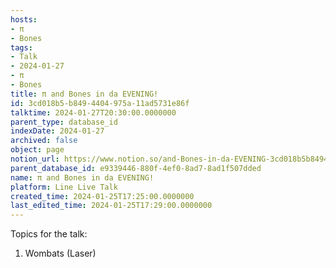 ```yaml
---
hosts:
- π
- Bones
tags:
- Talk
- 2024-01-27
- π
- Bones
title: π and Bones in da EVENING!
id: 3cd018b5-b849-4404-975a-11ad5731e86f
talktime: 2024-01-27T20:30:00.0000000
parent_type: database_id
indexDate: 2024-01-27
archived: false
object: page
notion_url: https://www.notion.so/and-Bones-in-da-EVENING-3cd018b5b8494404975a11ad5731e86f
parent_database_id: e9339446-880f-4ef0-8ad7-8ad1f507dded
name: π and Bones in da EVENING!
platform: Line Live Talk
created_time: 2024-01-25T17:25:00.0000000
last_edited_time: 2024-01-25T17:29:00.0000000
---
```


Topics for the talk:
1. Wombats (Laser)

























